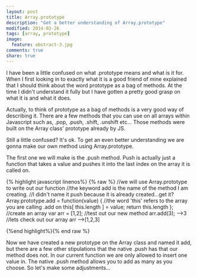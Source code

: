 ```yaml
---
layout: post
title: Array.prototype
description: "Get a better understanding of Array.prototype"
modified: 2014-03-26
tags: [array, prototype]
image:
  feature: abstract-3.jpg
comments: true
share: true
---
```



I have been a little confused on what .prototype means and what is it for. When I first looking in to exactly what it is a good friend of mine explained that I should think about the word prototype as a bag of methods. At the time I didn't understand it fully but I have gotten a pretty good grasp on what it is and what it does.

Actually, to think of prototype as a bag of methods is a very good way of describing it. There are a few methods that you can use on all arrays within Javascript such as, .pop, .push, .shift, .unshift etc... Those methods were built on the Array class' prototype already by JS.

Still a little confused? It's ok. To get an even better understanding we are gonna make our own method using Array.prototype.

The first one we will make is the .push method. Push is actually just a function that takes a value and pushes it into the last index on the array it is called on.

{% highlight javascript linenos%} {% raw %}
//we will use Array.prototype to write out our function
//the keyword add is the name of the method I am creating.
//I didn't name it push because it is already created...get it?
Array.prototype.add = function(value) {
  //the word 'this' refers to the array you are calling .add on
  this[ this.length ] = value;
  return this.length
};
//create an array
var arr = [1,2];
//test out our new method
arr.add(3);
-->3
//lets check out our array
arr
-->[1,2,3]


{%end highlight%}{% end raw %}

Now we have created a new prototype on the Array class and named it add, but there are a few other stipulations that the native .push has that our method does not. In our current function we are only allowed to insert one value in. The native .push method allows you to add as many as you choose. So let's make some adjustments...
